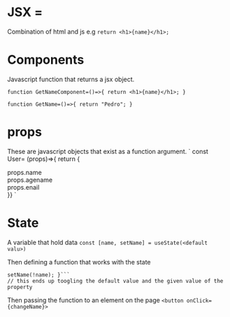 # JSX =

Combination of html and js
e.g `return <h1>{name}</h1>;`

# Components

Javascript function that returns a
jsx object.

<!-- This is a component -->
<!-- Components returns a ui -->

`function GetNameComponent=()=>{
    return <h1>{name}</h1>;
}`

<!-- while this is a javascript function -->

`function GetName=()=>{
    return "Pedro";
}`

# props

These are javascript objects that exist as a function argument.
`
const User= (props)=>{
return {

<div>props.name</div>
 <div>props.agename</div>
 <div>props.enail</div>
}}
`

# State

A variable that hold data
`const [name, setName] = useState(<default valu>)`

Then defining a function that works with the state

````const changeName =() =>{
setName(!name); }```
// this ends up toogling the default value and the given value of the property
````

Then passing the function to an element on the page
`<button onClick={changeName}>`
